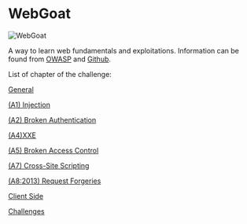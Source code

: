 # WebGoat

![WebGoat](https://avatars.githubusercontent.com/u/7718244?s=200&v=4)

A way to learn web fundamentals and exploitations. Information can be found from [OWASP](https://owasp.org/www-project-webgoat/) and [Github](https://github.com/WebGoat/WebGoat).

List of chapter of the challenge:

[General](1.General/README.md)

[(A1) Injection](2.Injection/README.md)

[(A2) Broken Authentication](3.BrokenAuth/README.md)

[(A4)XXE](4.XXE/README.md)

[(A5) Broken Access Control](5.BrokenAccessControl/README.md)

[(A7) Cross-Site Scripting](6.XSS/README.md)

[(A8:2013) Request Forgeries](7.RequestForgeries/README.md)

[Client Side](8.ClientSide/README.md)

[Challenges](9.Challenges/README.md)
